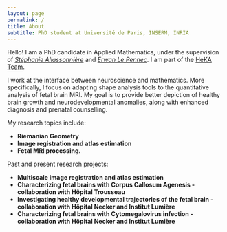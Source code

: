 ```yaml
---
layout: page
permalink: /
title: About
subtitle: PhD student at Université de Paris, INSERM, INRIA 
---
```


Hello! I am a PhD candidate in Applied Mathematics, under the supervision of *[Stéphanie Allassonnière](https://sites.google.com/site/stephanieallassonniere/)* and *[Erwan Le Pennec](http://www.cmap.polytechnique.fr/~lepennec/fr/)*. I am part of the [HeKA Team](https://team.inria.fr/heka/).

I work at the interface between neuroscience and mathematics. More specifically, I focus on adapting shape analysis tools to the quantitative analysis of fetal brain MRI. My goal is to provide better depiction of healthy brain growth and neurodevelopmental anomalies, along with enhanced diagnosis and prenatal counselling.

My research topics include:

- **Riemanian Geometry**
- **Image registration and atlas estimation**
- **Fetal MRI processing.**

Past and present research projects:
- **Multiscale image registration and atlas estimation**
- **Characterizing fetal brains with Corpus Callosum Agenesis - collaboration with Hôpital Trousseau**
- **Investigating healthy developmental trajectories of the fetal brain - collaboration with Hôpital Necker and Institut Lumière**
- **Characterizing fetal brains with Cytomegalovirus infection - collaboration with Hôpital Necker and Institut Lumière**
